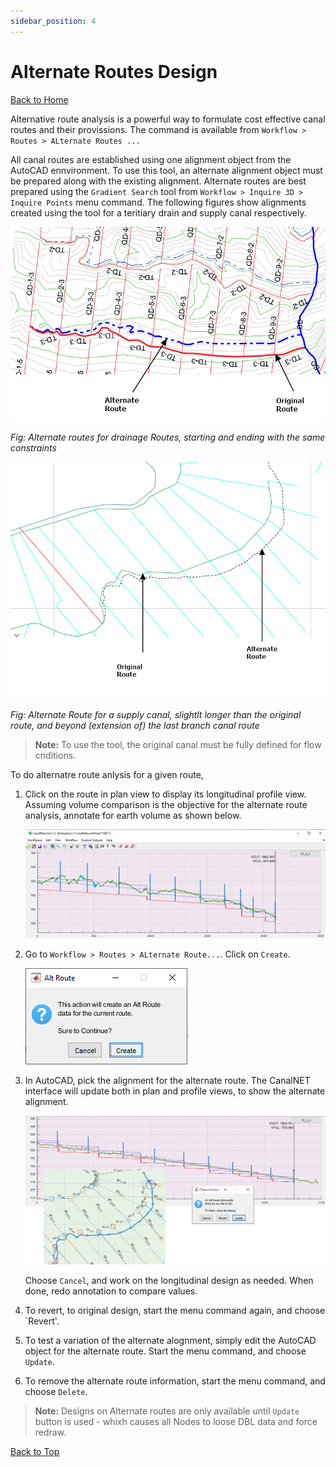```yaml
---
sidebar_position: 4
---
```


# Alternate Routes Design
[Back to Home](../index.md#wellcome)

Alternative route analysis is a powerful way to formulate cost effective canal routes and their provissions. The command is available from `Workflow > Routes > ALternate Routes ...`

All canal routes are established using one alignment object from the AutoCAD ennvironment. To use this tool, an alternate alignment object must be prepared along with the existing alignment. Alternate routes are best prepared using the `Gradient Search` tool from `Workflow > Inquire 3D > Inquire Points` menu command. The following figures show alignments created using the tool for a teritiary drain and supply canal respectively.


![](Images/Image%20084.png)

*Fig: Alternate routes for drainage Routes, starting and ending with the same constraints*

![](Images/Image%20085.png)

*Fig: Alternate Route for a supply canal, slightlt longer than the original route, and beyond (extension of) the last branch canal route*

> **Note:** To use the tool, the original canal must be fully defined for flow cnditions.

To do alternatre route anlysis for a given route,
1. Click on the route in plan view to display its longitudinal profile view. Assuming volume comparison is the objective for the alternate route analysis, annotate for earth volume as shown below.
    
    ![](Images/Image%20086.png)

1. Go to `Workflow > Routes > ALternate Route...`. Click on `Create`.

    ![](Images/Image%20088.png)

2. In AutoCAD, pick the alignment for the alternate route. The CanalNET interface will update both in plan and profile views, to show the alternate alignment.

    ![](Images/Image%20090.png)

    Choose `Cancel`, and work on the longitudinal design as needed. When done, redo annotation to compare values.

1. To revert, to original design, start the menu command again, and choose `Revert'.
1. To test a variation of the alternate alognment, simply edit the AutoCAD object for the alternate route. Start the menu command, and choose `Update`.

1. To remove the alternate route information, start the menu command, and choose `Delete`.

> **Note:** Designs on Alternate routes are only available until `Update` button is used - whixh causes all Nodes to loose DBL data and force redraw.

[Back to Top](#)